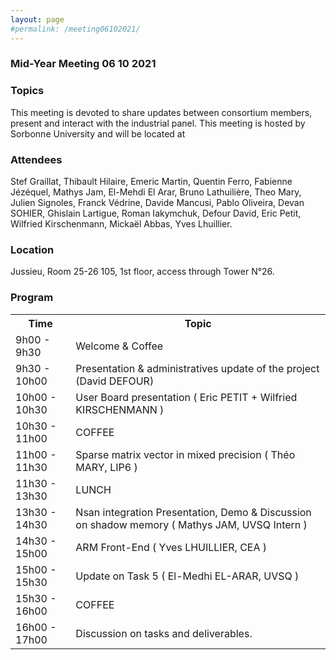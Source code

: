 ```yaml
---
layout: page
#permalink: /meeting06102021/
---
```

### Mid-Year Meeting 06 10 2021

### Topics

This meeting is devoted to share updates between consortium members, present and interact with the industrial panel. 
This meeting is hosted by Sorbonne University and will be located at 

### Attendees
Stef Graillat, Thibault Hilaire, Emeric Martin, Quentin Ferro, Fabienne Jézéquel, Mathys Jam, El-Mehdi El Arar, Bruno Lathuilière, Theo Mary, Julien Signoles, Franck Védrine, Davide Mancusi, Pablo Oliveira, Devan SOHIER, Ghislain Lartigue, Roman Iakymchuk, 
Defour David, Eric Petit, Wilfried Kirschenmann, Mickaël Abbas, Yves Lhuillier.

### Location
Jussieu, Room 25-26 105, 1st floor, access through Tower N°26.

### Program
<table>
<tr>
<th> Time </th>
<th> Topic </th>
</tr>

<tr>
<td>9h00 - 9h30</td>
<td>Welcome & Coffee </td>
</tr>

<tr>
<td>9h30 - 10h00</td>
<td> Presentation & administratives update of the project (David DEFOUR) </td>
</tr>

<tr>
<td>10h00 - 10h30</td>
<td> User Board presentation ( Eric PETIT + Wilfried KIRSCHENMANN )</td>
</tr>

<tr>
<td>10h30 - 11h00</td>
<td> COFFEE </td>
</tr>

<tr>
<td>11h00 - 11h30</td>
<td> Sparse matrix vector in mixed precision ( Théo MARY, LIP6 )</td>
</tr>

<tr>
<td>11h30 - 13h30</td>
<td> LUNCH </td>
</tr>

<tr>
<td>13h30 - 14h30</td>
<td> Nsan integration Presentation, Demo & Discussion on shadow memory ( Mathys JAM, UVSQ Intern ) </td>
</tr>

<tr>
<td>14h30 - 15h00</td>
<td> ARM Front-End ( Yves LHUILLIER, CEA )</td>
</tr>

<tr>
<td>15h00 - 15h30</td>
<td> Update on Task 5 ( El-Medhi EL-ARAR, UVSQ )</td>
</tr>

<tr>
<td>15h30 - 16h00</td>
<td> COFFEE </td>
</tr>

<tr>
<td>16h00 - 17h00</td>
<td> Discussion on tasks and deliverables. </td>
</tr>

</table>


